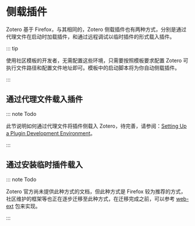 # 侧载插件

Zotero 基于 Firefox，与其相同的，Zotero 侧载插件也有两种方式，分别是通过代理文件在启动时加载插件，和通过远程调试以临时插件的形式载入插件。

::: tip

使用社区模板的开发者，无需配置这些环境，只需要按照模板要求配置 Zotero 可执行文件路径和配置文件地址即可。模板中的启动脚本将为你自动侧载插件。

:::

## 通过代理文件载入插件

::: note Todo

此节说明如何通过代理文件将插件侧载入 Zotero，待完善，请参阅：[Setting Up a Plugin Development Environment](https://www.zotero.org/support/dev/client_coding/plugin_development#setting_up_a_plugin_development_environment)。

:::

## 通过安装临时插件载入

::: note Todo

Zotero 官方尚未提供此种方式的文档，但此种方式是 Firefox 较为推荐的方式，社区维护的框架等也正在逐步迁移至此种方式，在迁移完成之前，可以参考 [web-ext](https://github.com/mozilla/web-ext/) 包来实现。

:::
